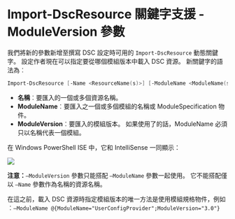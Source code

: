# Import-DscResource 關鍵字支援 -ModuleVersion 參數

我們將新的參數新增至撰寫 DSC 設定時可用的 `Import-DscResource` 動態關鍵字。 設定作者現在可以指定要從哪個模組版本中載入 DSC 資源。 新關鍵字的語法為︰

```powershell
Import-DscResource [-Name <ResourceName(s)>] [-ModuleName <ModuleName(s)>] [-ModuleVersion <ModuleVersion>]
```

* **名稱**︰要匯入的一個或多個資源名稱。
* **ModuleName**︰要匯入之一個或多個模組的名稱或 ModuleSpecification 物件。
* **ModuleVersion**︰要匯入的模組版本。 如果使用了的話，ModuleName 必須只以名稱代表一個模組。 

在 Windows PowerShell ISE 中，它和 IntelliSense 一同顯示：

![](images/Import-DscResource-Modversion.jpg)

**注意：**`–ModuleVersion` 參數只能搭配 `–ModuleName` 參數一起使用。 它不能搭配僅以 `–Name` 參數作為名稱的資源名稱。

在這之前，載入 DSC 資源時指定模組版本的唯一方法是使用模組規格物件，例如︰`–ModuleName @{ModuleName="UserConfigProvider";ModuleVersion="3.0"}`

<!--HONumber=Mar16_HO2-->
